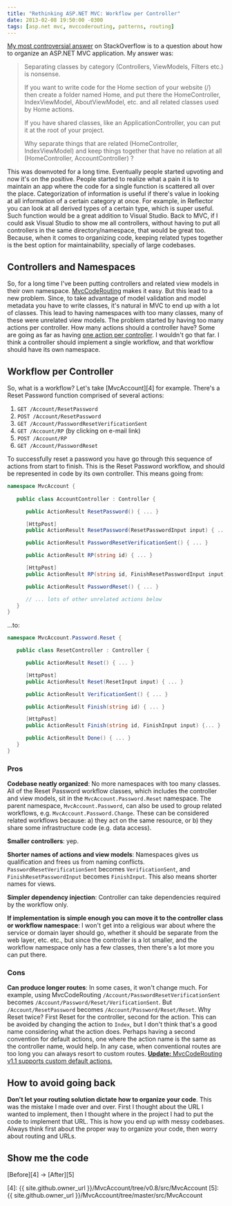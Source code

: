 ```yaml
---
title: "Rethinking ASP.NET MVC: Workflow per Controller"
date: 2013-02-08 19:50:00 -0300
tags: [asp.net mvc, mvccoderouting, patterns, routing]
---
```


[My most controversial answer][1] on StackOverflow is to a question about how to organize an ASP.NET MVC application. My answer was:

> Separating classes by category (Controllers, ViewModels, Filters etc.) is nonsense.
>
> If you want to write code for the Home section of your website (/) then create a folder named Home, and put there the HomeController, IndexViewModel, AboutViewModel, etc. and all related classes used by Home actions.
>
> If you have shared classes, like an ApplicationController, you can put it at the root of your project.
>
> Why separate things that are related (HomeController, IndexViewModel) and keep things together that have no relation at all (HomeController, AccountController) ?

This was downvoted for a long time. Eventually people started upvoting and now it's on the positive. People started to realize what a pain it is to maintain an app where the code for a single function is scattered all over the place. Categorization of information is useful if there's value in looking at all information of a certain category at once. For example, in Reflector you can look at all derived types of a certain type, which is super useful. Such function would be a great addition to Visual Studio. Back to MVC, if I could ask Visual Studio to show me all controllers, without having to put all controllers in the same directory/namespace, that would be great too. Because, when it comes to organizing code, keeping related types together is the best option for maintainability, specially of large codebases.

Controllers and Namespaces
--------------------------
So, for a long time I've been putting controllers and related view models in their own namespace. [MvcCodeRouting][2] makes it easy. But this lead to a new problem. Since, to take advantage of model validation and model metadata you have to write classes, it's natural in MVC to end up with a lot of classes. This lead to having namespaces with too many classes, many of these were unrelated view models. The problem started by having too many actions per controller. How many actions should a controller have? Some are going as far as having [one action per controller][3]. I wouldn't go that far. I think a controller should implement a single workflow, and that workflow should have its own namespace.

Workflow per Controller
-----------------------
So, what is a workflow? Let's take [MvcAccount][4] for example. There's a Reset Password function comprised of several actions:

1. `GET /Account/ResetPassword`
2. `POST /Account/ResetPassword`
3. `GET /Account/PasswordResetVerificationSent`
4. `GET /Account/RP` (by clicking on e-mail link)
5. `POST /Account/RP`
6. `GET /Account/PasswordReset`

To successfully reset a password you have go through this sequence of actions from start to finish. This is the Reset Password workflow, and should be represented in code by its own controller. This means going from:

```csharp
namespace MvcAccount {
   
   public class AccountController : Controller {

      public ActionResult ResetPassword() { ... }

      [HttpPost]
      public ActionResult ResetPassword(ResetPasswordInput input) { ... }

      public ActionResult PasswordResetVerificationSent() { ... }

      public ActionResult RP(string id) { ... }

      [HttpPost]
      public ActionResult RP(string id, FinishResetPasswordInput input) { ... }

      public ActionResult PasswordReset() { ... }

      // ... lots of other unrelated actions below
   }
}
```

...to:


```csharp
namespace MvcAccount.Password.Reset {

   public class ResetController : Controller {

      public ActionResult Reset() { ... }

      [HttpPost]
      public ActionResult Reset(ResetInput input) { ... }

      public ActionResult VerificationSent() { ... }

      public ActionResult Finish(string id) { ... }

      [HttpPost]
      public ActionResult Finish(string id, FinishInput input) {... }

      public ActionResult Done() { ... }
   }
}
```

### Pros

**Codebase neatly organized**: No more namespaces with too many classes. All of the Reset Password workflow classes, which includes the controller and view models, sit in the `MvcAccount.Password.Reset` namespace. The parent namespace, `MvcAccount.Password`, can also be used to group related workflows, e.g. `MvcAccount.Password.Change`. These can be considered related workflows because: a) they act on the same resource, or b) they share some infrastructure code (e.g. data access).

**Smaller controllers**: yep.

**Shorter names of actions and view models**: Namespaces gives us qualification and frees us from naming conflicts. `PasswordResetVerificationSent` becomes `VerificationSent`, and `FinishResetPasswordInput` becomes `FinishInput`. This also means shorter names for views.

**Simpler dependency injection**: Controller can take dependencies required by the workflow only.

**If implementation is simple enough you can move it to the controller class or workflow namespace**: I won't get into a religious war about where the service or domain layer should go, whether it should be separate from the web layer, etc. etc., but since the controller is a lot smaller, and the workflow namespace only has a few classes, then there's a lot more you can put there.

### Cons

**Can produce longer routes**: In some cases, it won't change much. For example, using MvcCodeRouting `/Account/PasswordResetVerificationSent` becomes `/Account/Password/Reset/VerificationSent`. But `/Account/ResetPassword` becomes `/Account/Password/Reset/Reset`. Why Reset twice? First Reset for the controller, second for the action. This can be avoided by changing the action to `Index`, but I don't think that's a good name considering what the action does. Perhaps having a second convention for default actions, one where the action name is the same as the controller name, would help. In any case, when conventional routes are too long you can always resort to custom routes. <ins>**Update:** MvcCodeRouting v1.1 supports custom default actions.</ins>

How to avoid going back
-----------------------
**Don't let your routing solution dictate how to organize your code**. This was the mistake I made over and over. First I thought about the URL I wanted to implement, then I thought where in the project I had to put the code to implement that URL. This is how you end up with messy codebases. Always think first about the proper way to organize your code, then worry about routing and URLs.

Show me the code
----------------
[Before][4] → [After][5]

[1]: http://stackoverflow.com/a/1528571/39923
[2]: http://mvccoderouting.codeplex.com/
[3]: http://jeffreypalermo.com/blog/the-asp-net-mvc-actioncontroller-ndash-the-controllerless-action-or-actionless-controller/
[4]: {{ site.github.owner_url }}/MvcAccount/tree/v0.8/src/MvcAccount
[5]: {{ site.github.owner_url }}/MvcAccount/tree/master/src/MvcAccount
